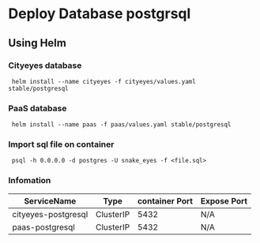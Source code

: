 # Deploy Database postgrsql
 
## Using Helm

### Cityeyes database
```
 helm install --name cityeyes -f cityeyes/values.yaml stable/postgresql
```
 
### PaaS database
```
 helm install --name paas -f paas/values.yaml stable/postgresql
```

### Import sql file on container
```
 psql -h 0.0.0.0 -d postgres -U snake_eyes -f <file.sql>
```

### Infomation

|ServiceName|Type|container Port|Expose Port|
|-|-|-|-|
|cityeyes-postgresql|ClusterIP|5432|N/A|
|paas-postgresql|ClusterIP|5432|N/A|
